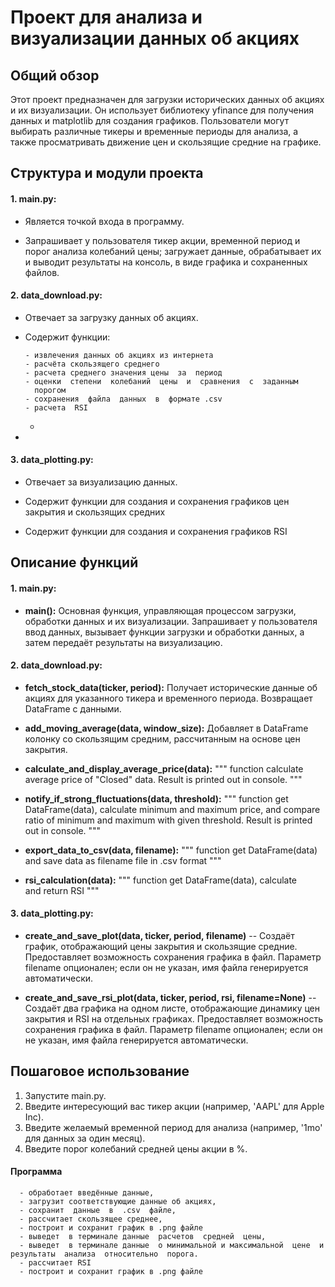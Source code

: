 

# Проект для анализа и визуализации данных об акциях

## Общий обзор

Этот проект предназначен для загрузки исторических данных об акциях и их визуализации. Он использует библиотеку yfinance для получения данных и matplotlib для создания графиков. Пользователи могут выбирать различные тикеры и временные периоды для анализа, а также просматривать движение цен и скользящие средние на графике.

## Структура и модули проекта

#### 1. **main.py:**

- Является точкой входа в программу.

- Запрашивает у пользователя тикер акции,  временной период  и   порог  анализа  колебаний  цены; загружает данные, обрабатывает их и выводит результаты на  консоль,  в виде графика  и  сохраненных  файлов.

#### 2. **data_download.py:**

- Отвечает за загрузку данных об акциях.

- Содержит функции:

      - извлечения данных об акциях из интернета   
      - расчёта скользящего среднего  
      - расчета среднего значения цены  за  период  
      - оценки  степени  колебаний  цены  и  сравнения  с  заданным
        порогом
      - сохранения  файла  данных  в  формате .csv
      - расчета  RSI
  - 
-

#### 3. **data_plotting.py:**

- Отвечает за визуализацию данных.

- Содержит функции для создания и сохранения графиков цен закрытия и скользящих средних
- Содержит  функции для  создания и сохранения графиков RSI

      
      
## Описание функций

#### 1. **main.py:**

- **main():** Основная функция, управляющая процессом загрузки, обработки данных и их визуализации. Запрашивает у пользователя ввод данных, вызывает функции загрузки и обработки данных, а затем передаёт результаты на визуализацию.

#### 2. **data_download.py:**

- **fetch_stock_data(ticker, period):** 
    Получает исторические данные об акциях для указанного тикера и временного периода. Возвращает DataFrame с данными.

- **add_moving_average(data, window_size):** 
    Добавляет в DataFrame колонку со скользящим средним, рассчитанным на основе цен закрытия.

- **calculate_and_display_average_price(data):**
    """
    function calculate average price of "Closed" data.
    Result is printed out in console.
    """
- **notify_if_strong_fluctuations(data, threshold):**
    """
    function get DataFrame(data),  calculate minimum  and maximum
    price, and compare ratio of minimum  and maximum  with
    given threshold. Result is printed out in console.
    """
- **export_data_to_csv(data, filename):**
    """
    function get DataFrame(data) and save
    data as filename file in .csv format
    """
- **rsi_calculation(data):**
    """
    function get DataFrame(data),  calculate  
    and return RSI
    """
#### 3. **data_plotting.py:**

- **create_and_save_plot(data, ticker, period, filename)** 
--  Создаёт график, отображающий цены закрытия и скользящие средние. Предоставляет возможность сохранения графика в файл. Параметр filename опционален; если он не указан, имя файла генерируется автоматически.

- **create_and_save_rsi_plot(data, ticker, period, rsi, filename=None)**
--  Создаёт два  графика на одном листе, отображающие динамику цен закрытия и RSI  на отдельных  графиках. Предоставляет возможность сохранения графика в файл. Параметр filename опционален; если он не указан, имя файла генерируется автоматически.

## Пошаговое использование

1. Запустите main.py.
2. Введите интересующий вас тикер акции (например, 'AAPL' для Apple Inc).
3. Введите желаемый временной период для анализа (например, '1mo' для данных за один месяц).
4. Введите порог  колебаний  средней  цены  акции в %.


#### Программа

      - обработает введённые данные, 
      - загрузит соответствующие данные об акциях, 
      - сохранит  данные  в  .csv  файле,  
      - рассчитает скользящее среднее,  
      - построит и сохранит график в .png файле  
      - выведет  в терминале данные  расчетов  средней  цены,
      - выведет  в терминале данные  о минимальной и максимальной  цене  и  результаты  анализа  относительно  порога.
      - рассчитает RSI
      - построит и сохранит график в .png файле

